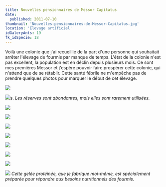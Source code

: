 ```yaml
---
title: Nouvelles pensionnaires de Messor Capitatus
date:
  published: 2011-07-10
thumbnail: 'Nouvelles-pensionnaires-de-Messor-Capitatus.jpg'
location: 'Élevage artificiel'
idGaleryAnts: 19
fk_idSpecie: 18
---
```


Voilà une colonie que j'ai recueillie de la part d'une personne qui souhaitait arrêter l'élevage de fourmis par manque de temps. L'état de la colonie n'est pas excellent, la population est en déclin depuis plusieurs mois. Ce sont mes premières Messor et j'espère pouvoir faire prospérer cette colonie, qui n'attend que de se rétablir. Cette santé fébrile ne m'empêche pas de prendre quelques photos pour marquer le début de cet élevage.

![](/img/articles/nouvelles-pensionnaires-messor-capitatus/messor-capitatus-000.jpg)

![](/img/articles/nouvelles-pensionnaires-messor-capitatus/messor-capitatus-0001.jpg)s.
_Les réserves sont abondantes, mais elles sont rarement utilisées._

![](/img/articles/nouvelles-pensionnaires-messor-capitatus/messor-capitatus-0002.jpg)

![](/img/articles/nouvelles-pensionnaires-messor-capitatus/messor-capitatus-0003.jpg)

![](/img/articles/nouvelles-pensionnaires-messor-capitatus/messor-capitatus-0004.jpg)

![](/img/articles/nouvelles-pensionnaires-messor-capitatus/messor-capitatus-0005.jpg)

![](/img/articles/nouvelles-pensionnaires-messor-capitatus/messor-capitatus-0006.jpg)

![](/img/articles/nouvelles-pensionnaires-messor-capitatus/messor-capitatus-0007.jpg)

![](/img/articles/nouvelles-pensionnaires-messor-capitatus/messor-capitatus-0008.jpg)

![](/img/articles/nouvelles-pensionnaires-messor-capitatus/messor-capitatus-0009.jpg)
_Cette gelée protéinée, que je fabrique moi-même, est spécialement préparée pour répondre aux besoins nutritionnels des fourmis._

